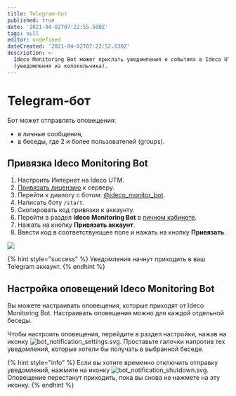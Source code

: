 ```yaml
---
title: Telegram-бот
published: true
date: '2021-04-02T07:22:55.580Z'
tags: null
editor: undefined
dateCreated: '2021-04-02T07:22:52.630Z'
description: >-
  Ideco Monitoring Bot может прислать уведомления о событиях в Ideco UTM
  (уведомления из колокольчика).
---
```


# Telegram-бот

Бот может отправлять оповещения:

* в личные сообщения,
* в беседы, где 2 и более пользователей (groups).

## Привязка Ideco Monitоring Bot

1. Настроить Интернет на Ideco UTM.
2. [Привязать лицензию](broken-reference) к серверу.
3. Перейти к диалогу с ботом: [@ideco\_monitor\_bot](https://t.me/ideco\_monitor\_bot?command=start).
4. Написать боту `/start`.
5. Скопировать код привязки к аккаунту.
6. Перейти в раздел **Ideco Monitoring Bot** в [личном кабинете](https://my.ideco.ru/#/ideco-monitoring-bot).
7. Нажать на кнопку **Привязать аккаунт**.
8. Ввести код в соответствующее поле и нажать на кнопку **Привязать**.

![](../../.gitbook/assets/monitoring\_bot\_link.png)

{% hint style="success" %}
Уведомления начнут приходить в ваш Telegram аккаунт.
{% endhint %}

## Настройка оповещений Ideco Monitоring Bot

Вы можете настраивать оповещения, которые приходят от Ideco Monitoring Bot. Настраивать оповещения можно для каждой отдельной беседы.

Чтобы настроить оповещения, перейдите в раздел настройки, нажав на иконку ![bot\_notification\_settings.svg](../../.gitbook/assets/bot\_notification\_settings.svg). Проставьте галочки напротив тех уведомлений, которые хотели бы получать в выбранной беседе.

{% hint style="info" %}
Если вы хотите временно отключить отправку уведомлений, нажмите на иконку ![bot\_notification\_shutdown.svg](../../.gitbook/assets/bot\_notification\_shutdown.svg). Оповещение перестанут приходить, пока вы снова не нажмете на эту иконку.
{% endhint %}
